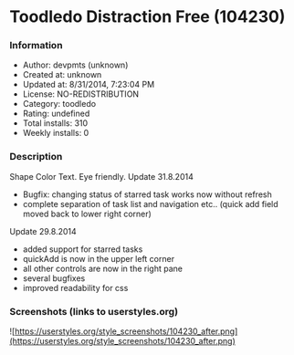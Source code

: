 # Toodledo Distraction Free (104230)

### Information
- Author: devpmts (unknown)
- Created at: unknown
- Updated at: 8/31/2014, 7:23:04 PM
- License: NO-REDISTRIBUTION
- Category: toodledo
- Rating: undefined
- Total installs: 310
- Weekly installs: 0


### Description
Shape Color Text. Eye friendly.
Update 31.8.2014
* Bugfix: changing status of starred task works now without refresh
* complete separation of task list and navigation etc.. (quick add field moved back to lower right corner) 

Update 29.8.2014

* added support for starred tasks
* quickAdd is now in the upper left corner
* all other controls are now in the right pane
* several bugfixes
* improved readability for css


### Screenshots (links to userstyles.org)
![https://userstyles.org/style_screenshots/104230_after.png](https://userstyles.org/style_screenshots/104230_after.png)


